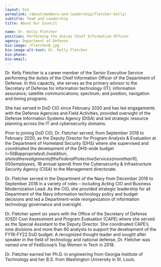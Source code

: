 ```yaml
---
layout: bio
permalink: /about/members-and-leadership/fletcher-kelly/
subtitle: Team and Leadership
title: About Our Council

name: Dr. Kelly Fletcher
position: Performing the duties Chief Information Officer
agency: Department of Defense
bio-image: /FletcherK.jpg
bio-image-alt-text: Dr. Kelly Fletcher
bio-phone:
bio-email:
---
```


[comment]: <> (Mr. John Sherman is a career member of the Senior Intelligence Service, serving as the Acting Department of Defense Chief Information Officer &#40;DoD CIO&#41; since January 2021. In this capacity, Mr. Sherman serves as the primary advisor to the Secretary of Defense for Information Management / Information Technology &#40;IT&#41; and Information Assurance, as well as non-intelligence space systems; critical satellite communications, navigation, and timing programs; spectrum; and telecommunications.)

[comment]: <> (Prior to assuming the role of the Acting DoD CIO, he served as the Principal Deputy, DoD CIO from June 2020 to January 2021.)

[comment]: <> (Before joining DoD CIO, Mr. Sherman served from 2017-2020 as the Intelligence Community &#40;IC&#41; CIO. In this position driving and coordinating IT modernization among 17 agencies, he led major advancements to the IC’s cloud computing, cybersecurity, and interoperability capabilities.  He built long-term commitment to these priorities among stakeholders, both in government and industry, and ensured that the IC would remain a leader in each of these areas.)

[comment]: <> (Prior to his tour as the IC CIO, Mr. Sherman served from 2014-2017 as the Deputy Director of the Central Intelligence Agency’s &#40;CIA’s&#41; Open Source Enterprise &#40;OSE&#41;, where he helped transform Open Source Intelligence, leveraging new technologies and interagency partnerships to enhance the growing OSE mission. He previously served for seven years in several senior executive positions at the National Geospatial-Intelligence Agency &#40;NGA&#41;, where he led organizations involved in analysis, collection, homeland security, organizational strategy, and international affairs. Earlier, he served as the Principal Deputy National Intelligence Officer for Military Issues on the National Intelligence Council, and as a White House Situation Room duty officer. Mr. Sherman began his IC career in 1997 as an imagery analyst.)

[comment]: <> (Mr. Sherman is a 1992 Distinguished Military Graduate of Texas A&M University where he commanded the Corps of Cadets and received a Bachelor of Arts degree in History. He also earned a Master’s degree in Public Administration from the University of Houston. Following graduation from Texas A&M, he served as an Air Defense Officer in the 24th Infantry Division. He is graduate of the DoD CAPSTONE course, the “Leading the IC” course, and the CIA Director’s Seminar.)

[comment]: <> (His awards include the Distinguished and Meritorious Presidential Rank, the DIA Director’s Award, the CIA Intelligence Medal of Merit, the Secretary of Defense Medal for Meritorious Civilian Service, the NGA Meritorious Civilian Service Medal, and the Canadian Chief of Defence Intelligence Medallion.)
Dr. Kelly Fletcher is a career member of the Senior Executive Service performing the duties of the Chief Information Officer of the Department of Defense. In this capacity, she serves as the primary advisor to the Secretary of Defense for information technology (IT); information assurance; satellite communications; spectrum; and position, navigation and timing programs.

She has served in DoD CIO since February 2020 and has led engagements with the Defense Agencies and Field Activities, provided oversight of the Defense Information Systems Agency (DISA) and led strategic resource planning across the IT and cybersecurity domains.

Prior to joining DoD CIO, Dr. Fletcher served, from September 2018 to February 2020, as the Deputy Director for Program Analysis & Evaluation at the Department of Homeland Security (DHS) where she supervised and coordinated the development of the DHS-wide budget (~$50B appropriated). In addition, she led the realignment of the Federal Protective Services (more than 10,000 employees, ~$1B annual spend) from the Cybersecurity & Infrastructure Security Agency (CISA) to the Management directorate.

Dr. Fletcher served in the Department of the Navy from December 2016 to September 2018 in a variety of roles – including Acting CIO and Business Modernization Lead. As the CIO, she provided strategic leadership for all Department of the Navy information technology policy and budget decisions and led a Department-wide reorganization of information technology governance and oversight.

Dr. Fletcher spent six years with the Office of the Secretary of Defense (OSD) Cost Assessment and Program Evaluation (CAPE) where she served as the Special Assistant to the Deputy Director. She coordinated CAPE’s nine divisions and more than 60 analysts to support the development of the FY18-FY22 DoD budget. A recognized thought leader and sought after speaker in the field of technology and national defense, Dr. Fletcher was named one of FedScoop’s Top Women in Tech in 2018.

Dr. Fletcher earned her Ph.D. in engineering from Georgia Institute of Technology and her B.S. from Washington University in St. Louis.
